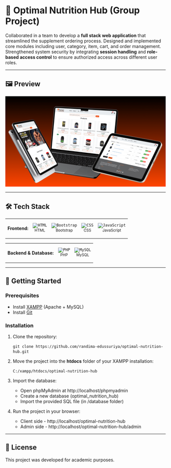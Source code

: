 # 💪 Optimal Nutrition Hub (Group Project)

Collaborated in a team to develop a **full stack web application** that streamlined the supplement ordering process. Designed and implemented core modules including user, category, item, cart, and order management. Strengthened system security by integrating **session handling** and **role-based access control** to ensure authorized access across different user roles.

---

## 🖼️ Preview
![Optimal Nutrition Hub Preview](./Images/mockup1.png)

---

## 🛠️ Tech Stack
<table>
  <tr>
    <td><h4>Frontend:</h4></td>
    <td align="center">
        <code><img width="35" src="https://cdn.jsdelivr.net/gh/devicons/devicon@latest/icons/html5/html5-original.svg" alt="HTML" title="HTML"/></code><br/>
        <sup>HTML</sup>
    </td>
    <td align="center">
        <code><img width="35" src="https://cdn.jsdelivr.net/gh/devicons/devicon@latest/icons/bootstrap/bootstrap-original.svg" alt="Bootstrap" title="Bootstrap"/></code><br/>
        <sup>Bootstrap</sup>
    </td>
    <td align="center">
        <code><img width="35" src="https://cdn.jsdelivr.net/gh/devicons/devicon@latest/icons/css3/css3-original.svg" alt="CSS" title="CSS"/></code><br/>
        <sup>CSS</sup>
    </td>
    <td align="center">
        <code><img width="35" src="https://cdn.jsdelivr.net/gh/devicons/devicon@latest/icons/javascript/javascript-original.svg" alt="JavaScript" title="JavaScript"/></code><br/>
        <sup>JavaScript</sup>
    </td>
  </tr>
</table>

<table>
  <tr>
    <td><h4>Backend & Database:</h4></td>
    <td align="center">
        <code><img width="35" src="https://cdn.jsdelivr.net/gh/devicons/devicon@latest/icons/php/php-original.svg" alt="PHP" title="PHP"/></code><br/>
        <sup>PHP</sup>
    </td>
    <td align="center">
        <code><img width="35" src="https://skillicons.dev/icons?i=mysql" alt="MySQL" title="MySQL"/></code><br/>
        <sup>MySQL</sup>
    </td>
  </tr>
</table>

---

## 🚀 Getting Started
### Prerequisites
- Install [XAMPP](https://www.apachefriends.org/) (Apache + MySQL)  
- Install [Git](https://git-scm.com/) 

### Installation  
1. Clone the repository:  
    ```
    git clone https://github.com/randima-edussuriya/optimal-nutrition-hub.git
    ```

2. Move the project into the **htdocs** folder of your XAMPP installation:
     ```
     C:/xampp/htdocs/optimal-nutrition-hub
     ```
    
  3. Import the database:
      - Open phpMyAdmin at http://localhost/phpmyadmin
      - Create a new database (optimal_nutrition_hub)
      - Import the provided SQL file (in /database folder)

4. Run the project in your browser:
    - Client side - http://localhost/optimal-nutrition-hub
    - Admin side - http://localhost/optimal-nutrition-hub/admin

---

## 📜 License
This project was developed for academic purposes.